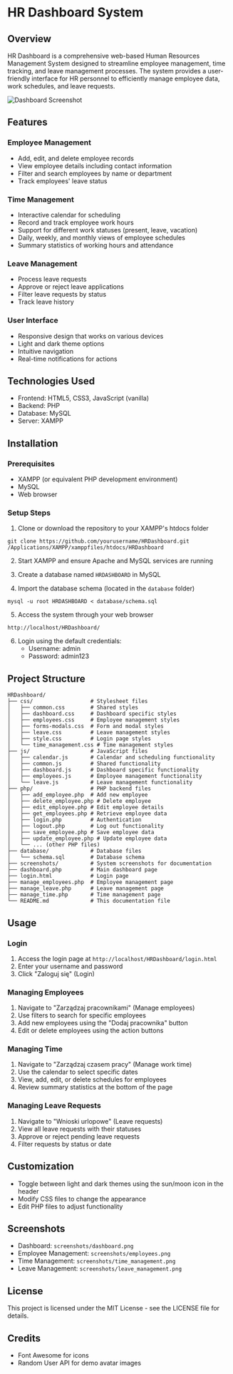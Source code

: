 # HR Dashboard System

## Overview
HR Dashboard is a comprehensive web-based Human Resources Management System designed to streamline employee management, time tracking, and leave management processes. The system provides a user-friendly interface for HR personnel to efficiently manage employee data, work schedules, and leave requests.

![Dashboard Screenshot](screenshots/dashboard.png)

## Features

### Employee Management
- Add, edit, and delete employee records
- View employee details including contact information
- Filter and search employees by name or department
- Track employees' leave status

### Time Management
- Interactive calendar for scheduling
- Record and track employee work hours
- Support for different work statuses (present, leave, vacation)
- Daily, weekly, and monthly views of employee schedules
- Summary statistics of working hours and attendance

### Leave Management
- Process leave requests
- Approve or reject leave applications
- Filter leave requests by status
- Track leave history

### User Interface
- Responsive design that works on various devices
- Light and dark theme options
- Intuitive navigation
- Real-time notifications for actions

## Technologies Used
- Frontend: HTML5, CSS3, JavaScript (vanilla)
- Backend: PHP
- Database: MySQL
- Server: XAMPP

## Installation

### Prerequisites
- XAMPP (or equivalent PHP development environment)
- MySQL
- Web browser

### Setup Steps
1. Clone or download the repository to your XAMPP's htdocs folder
```
git clone https://github.com/yourusername/HRDashboard.git /Applications/XAMPP/xamppfiles/htdocs/HRDashboard
```

2. Start XAMPP and ensure Apache and MySQL services are running

3. Create a database named `HRDASHBOARD` in MySQL

4. Import the database schema (located in the `database` folder)
```
mysql -u root HRDASHBOARD < database/schema.sql
```

5. Access the system through your web browser
```
http://localhost/HRDashboard/
```

6. Login using the default credentials:
   - Username: admin
   - Password: admin123

## Project Structure

```
HRDashboard/
├── css/                  # Stylesheet files
│   ├── common.css        # Shared styles
│   ├── dashboard.css     # Dashboard specific styles
│   ├── employees.css     # Employee management styles
│   ├── forms-modals.css  # Form and modal styles
│   ├── leave.css         # Leave management styles
│   ├── style.css         # Login page styles
│   └── time_management.css # Time management styles
├── js/                   # JavaScript files
│   ├── calendar.js       # Calendar and scheduling functionality
│   ├── common.js         # Shared functionality
│   ├── dashboard.js      # Dashboard specific functionality
│   ├── employees.js      # Employee management functionality
│   └── leave.js          # Leave management functionality
├── php/                  # PHP backend files
│   ├── add_employee.php  # Add new employee
│   ├── delete_employee.php # Delete employee
│   ├── edit_employee.php # Edit employee details
│   ├── get_employees.php # Retrieve employee data
│   ├── login.php         # Authentication
│   ├── logout.php        # Log out functionality
│   ├── save_employee.php # Save employee data
│   ├── update_employee.php # Update employee data
│   └── ... (other PHP files)
├── database/             # Database files
│   └── schema.sql        # Database schema
├── screenshots/          # System screenshots for documentation
├── dashboard.php         # Main dashboard page
├── login.html            # Login page
├── manage_employees.php  # Employee management page
├── manage_leave.php      # Leave management page
├── manage_time.php       # Time management page
└── README.md             # This documentation file
```

## Usage

### Login
1. Access the login page at `http://localhost/HRDashboard/login.html`
2. Enter your username and password
3. Click "Zaloguj się" (Login)

### Managing Employees
1. Navigate to "Zarządzaj pracownikami" (Manage employees)
2. Use filters to search for specific employees
3. Add new employees using the "Dodaj pracownika" button
4. Edit or delete employees using the action buttons

### Managing Time
1. Navigate to "Zarządzaj czasem pracy" (Manage work time)
2. Use the calendar to select specific dates
3. View, add, edit, or delete schedules for employees
4. Review summary statistics at the bottom of the page

### Managing Leave Requests
1. Navigate to "Wnioski urlopowe" (Leave requests)
2. View all leave requests with their statuses
3. Approve or reject pending leave requests
4. Filter requests by status or date

## Customization
- Toggle between light and dark themes using the sun/moon icon in the header
- Modify CSS files to change the appearance
- Edit PHP files to adjust functionality

## Screenshots
- Dashboard: `screenshots/dashboard.png`
- Employee Management: `screenshots/employees.png`
- Time Management: `screenshots/time_management.png`
- Leave Management: `screenshots/leave_management.png`

## License
This project is licensed under the MIT License - see the LICENSE file for details.

## Credits
- Font Awesome for icons
- Random User API for demo avatar images
